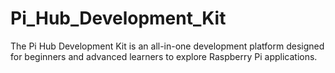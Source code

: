 # Pi_Hub_Development_Kit
The Pi Hub Development Kit is an all-in-one development platform designed for beginners and advanced learners to explore Raspberry Pi applications.
